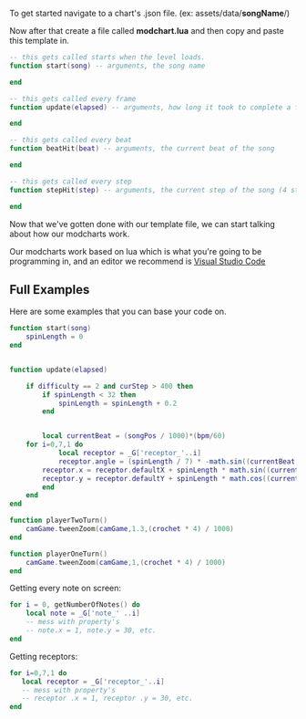 To get started navigate to a chart's .json file. (ex: assets/data/**songName**/)

Now after that create a file called **modchart.lua** and then copy and paste this template in.

```lua
-- this gets called starts when the level loads.
function start(song) -- arguments, the song name

end

-- this gets called every frame
function update(elapsed) -- arguments, how long it took to complete a frame

end

-- this gets called every beat
function beatHit(beat) -- arguments, the current beat of the song

end

-- this gets called every step
function stepHit(step) -- arguments, the current step of the song (4 steps are in a beat)

end
```

Now that we've gotten done with our template file, we can start talking about how our modcharts work. 

Our modcharts work based on lua which is what you're going to be programming in, and an editor we recommend is [Visual Studio Code](https://code.visualstudio.com/)

## Full Examples

Here are some examples that you can base your code on.

```lua
function start(song)
    spinLength = 0
end


function update(elapsed)

    if difficulty == 2 and curStep > 400 then
        if spinLength < 32 then
            spinLength = spinLength + 0.2
        end


        local currentBeat = (songPos / 1000)*(bpm/60)
	for i=0,7,1 do
            local receptor = _G['receptor_'..i]
            receptor.angle = (spinLength / 7) * -math.sin((currentBeat + i*0.25) * math.pi)
	    receptor.x = receptor.defaultX + spinLength * math.sin((currentBeat + i*0.25) * math.pi)
	    receptor.y = receptor.defaultY + spinLength * math.cos((currentBeat + i*0.25) * math.pi)
        end
    end
end

function playerTwoTurn()
    camGame.tweenZoom(camGame,1.3,(crochet * 4) / 1000)
end

function playerOneTurn()
    camGame.tweenZoom(camGame,1,(crochet * 4) / 1000)
end
```


Getting every note on screen:

```lua
for i = 0, getNumberOfNotes() do
    local note = _G['note_' ..i]
    -- mess with property's
    -- note.x = 1, note.y = 30, etc.
end

```

Getting receptors:

```lua
for i=0,7,1 do
   local receptor = _G['receptor_'..i]
   -- mess with property's
   -- receptor .x = 1, receptor .y = 30, etc.
end
```